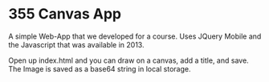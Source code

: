 355 Canvas App
==============

A simple Web-App that we developed for a course. Uses JQuery Mobile and
the Javascript that was available in 2013.

Open up index.html and you can draw on a canvas, add a title, and save.
The Image is saved as a base64 string in local storage.
